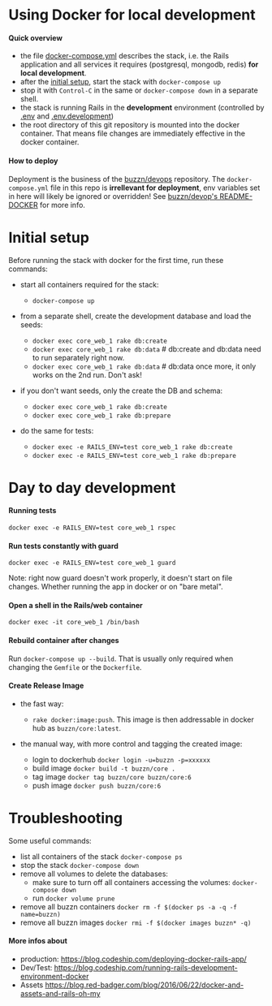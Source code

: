 # Using Docker for local development

#### Quick overview

- the file [docker-compose.yml](./docker-compose.yml) describes the stack, i.e. the Rails application and all services it requires (postgresql, mongodb, redis) **for local development**.
- after the [initial setup](#initial-setup), start the stack with `docker-compose up`
- stop it with `Control-C` in the same or `docker-compose down` in a separate shell.
- the stack is running Rails in the **development** environment (controlled by [.env](./.env) and [.env.development](./.env.development))
- the root directory of this git repository is mounted into the docker container. That means file changes are immediately effective in the docker container.
 
#### How to deploy

Deployment is the business of the [buzzn/devops](https://github.com/buzzn/devops) repository. The `docker-compose.yml` file in this repo is **irrellevant for deployment**, env variables set in here will likely be ignored or overridden! See [buzzn/devop's README-DOCKER](https://github.com/buzzn/devops/blob/master/README-DOCKER.md) for more info.

# Initial setup

Before running the stack with docker for the first time, run these commands:

- start all containers required for the stack:
    - `docker-compose up`
- from a separate shell, create the development database and load the seeds:
    - `docker exec core_web_1 rake db:create`
    - `docker exec core_web_1 rake db:data` # db:create and db:data need to run separately right now.
    - `docker exec core_web_1 rake db:data` # db:data once more, it only works on the 2nd run. Don't ask!

- if you don't want seeds, only the create the DB and schema:
    - `docker exec core_web_1 rake db:create`
    - `docker exec core_web_1 rake db:prepare`

- do the same for tests:
    - `docker exec -e RAILS_ENV=test core_web_1 rake db:create`
    - `docker exec -e RAILS_ENV=test core_web_1 rake db:prepare`

# Day to day development

#### Running tests

`docker exec -e RAILS_ENV=test core_web_1 rspec`

#### Run tests constantly with guard

`docker exec -e RAILS_ENV=test core_web_1 guard`

Note: right now guard doesn't work properly, it doesn't start on file changes. Whether running the app in docker or on "bare metal".

#### Open a shell in the Rails/web container

`docker exec -it core_web_1 /bin/bash`


#### Rebuild container after changes

Run `docker-compose up --build`. That is usually only required when changing the `Gemfile` or the `Dockerfile`.

#### Create Release Image

- the fast way: 
  - `rake docker:image:push`. This image is then addressable in docker hub as `buzzn/core:latest`.

- the manual way, with more control and tagging the created image:
  - login to dockerhub `docker login -u=buzzn -p=xxxxxx`
  - build image `docker build -t buzzn/core .`
  - tag image `docker tag buzzn/core buzzn/core:6`
  - push image `docker push buzzn/core:6`

# Troubleshooting

Some useful commands:

- list all containers of the stack `docker-compose ps`
- stop the stack `docker-compose down`
- remove all volumes to delete the databases: 
  - make sure to turn off all containers accessing the volumes: `docker-compose down`  
  - run `docker volume prune`
- remove all buzzn containers `docker rm -f $(docker ps -a -q -f name=buzzn)`
- remove all buzzn images `docker rmi -f $(docker images buzzn* -q)`

#### More infos about

- production: https://blog.codeship.com/deploying-docker-rails-app/
- Dev/Test: https://blog.codeship.com/running-rails-development-environment-docker
- Assets https://blog.red-badger.com/blog/2016/06/22/docker-and-assets-and-rails-oh-my
